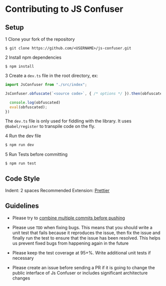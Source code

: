 # Contributing to JS Confuser

## Setup

1 Clone your fork of the repository
```
$ git clone https://github.com/<USERNAME>/js-confuser.git
```

2 Install npm dependencies
```
$ npm install
```

3 Create a `dev.ts` file in the root directory, ex:
```js
import JsConfuser from "./src/index";

JsConfuser.obfuscate(`<source code>`, { /* options */ }).then(obfuscated=>{

  console.log(obfuscated)
  eval(obfuscated);
})
```

The `dev.ts` file is only used for fiddling with the library. It uses `@babel/register` to transpile code on the fly.

4 Run the dev file
```js
$ npm run dev
```

5 Run Tests before committing
```
$ npm run test
```

## Code Style

Indent: 2 spaces
Recommended Extension: [Prettier](https://marketplace.visualstudio.com/items?itemName=esbenp.prettier-vscode)

## Guidelines

- Please try to [combine multiple commits before pushing](http://stackoverflow.com/questions/6934752/combining-multiple-commits-before-pushing-in-git)

- Please use `TDD` when fixing bugs. This means that you should write a unit test that fails because it reproduces the issue, 
then fix the issue and finally run the test to ensure that the issue has been resolved. This helps us prevent fixed bugs from 
happening again in the future

- Please keep the test coverage at 95+%. Write additional unit tests if necessary

- Please create an issue before sending a PR if it is going to change the public interface of Js Confuser or includes significant architecture changes